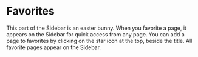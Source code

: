 Favorites
=========

This part of the Sidebar is an easter bunny. When you favorite a page, it appears on the Sidebar for quick access from any page. You can add a page to favorites by clicking on the star icon at the top, beside the title. All favorite pages appear on the Sidebar.